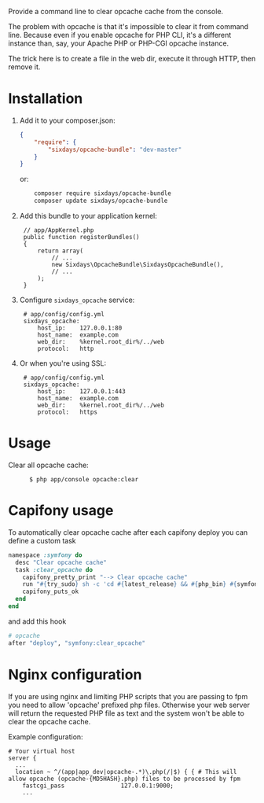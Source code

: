 Provide a command line to clear opcache cache from the console.

The problem with opcache is that it's impossible to clear it from command line.
Because even if you enable opcache for PHP CLI, it's a different instance than,
say, your Apache PHP or PHP-CGI opcache instance.

The trick here is to create a file in the web dir, execute it through HTTP,
then remove it.

Installation
============

  1. Add it to your composer.json:

      ```json
      {
          "require": {
              "sixdays/opcache-bundle": "dev-master"
          }
      }
      ```

     or:

      ```sh
          composer require sixdays/opcache-bundle
          composer update sixdays/opcache-bundle
      ```

  2. Add this bundle to your application kernel:

          // app/AppKernel.php
          public function registerBundles()
          {
              return array(
                  // ...
                  new Sixdays\OpcacheBundle\SixdaysOpcacheBundle(),
                  // ...
              );
          }

  3. Configure `sixdays_opcache` service:

          # app/config/config.yml
          sixdays_opcache:
              host_ip:    127.0.0.1:80
              host_name:  example.com
              web_dir:    %kernel.root_dir%/../web
              protocol:   http

  3. Or when you're using SSL:

          # app/config/config.yml
          sixdays_opcache:
              host_ip:    127.0.0.1:443
              host_name:  example.com
              web_dir:    %kernel.root_dir%/../web
              protocol:   https
              
Usage
=====

Clear all opcache cache:

          $ php app/console opcache:clear


Capifony usage
==============

To automatically clear opcache cache after each capifony deploy you can define a custom task

```ruby
namespace :symfony do
  desc "Clear opcache cache"
  task :clear_opcache do
    capifony_pretty_print "--> Clear opcache cache"
    run "#{try_sudo} sh -c 'cd #{latest_release} && #{php_bin} #{symfony_console} opcache:clear --env=#{symfony_env_prod}'"
    capifony_puts_ok
  end
end
```

and add this hook

```ruby
# opcache
after "deploy", "symfony:clear_opcache"
```

Nginx configuration
===================

If you are using nginx and limiting PHP scripts that you are passing to fpm you need to allow 'opcache' prefixed php files. Otherwise your web server will return the requested PHP file as text and the system won't be able to clear the opcache cache.

Example configuration:
```
# Your virtual host
server {
  ...
  location ~ ^/(app|app_dev|opcache-.*)\.php(/|$) { { # This will allow opcache (opcache-{MD5HASH}.php) files to be processed by fpm
    fastcgi_pass                127.0.0.1:9000;
    ...
``` 
